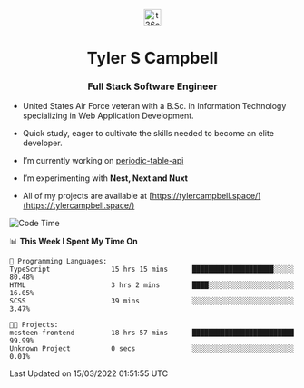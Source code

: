 <p align="center">
<a href="https://www.linkedin.com/in/t36campbell" target="blank"><img align="center" src="https://ik.imagekit.io/t36campbell/Portfolio/linkedin.png.original_m8bbGgPh6.png" alt="t36campbell" height="30" width="30" /></a>
</p>
<h1 align="center">Tyler S Campbell</h1>
<h3 align="center">Full Stack Software Engineer</h3>

* United States Air Force veteran with a B.Sc. in Information Technology specializing in Web Application Development. 

* Quick study, eager to cultivate the skills needed to become an elite developer.

* I’m currently working on [periodic-table-api](https://github.com/t36campbell/periodic-table-api)

* I’m experimenting with **Nest, Next and Nuxt**

* All of my projects are available at [https://tylercampbell.space/](https://tylercampbell.space/)

<!--START_SECTION:waka-->
![Code Time](http://img.shields.io/badge/Code%20Time-1%2C497%20hrs%2026%20mins-blue)

📊 **This Week I Spent My Time On** 

```text
💬 Programming Languages: 
TypeScript               15 hrs 15 mins      ████████████████████░░░░░   80.48% 
HTML                     3 hrs 2 mins        ████░░░░░░░░░░░░░░░░░░░░░   16.05% 
SCSS                     39 mins             ░░░░░░░░░░░░░░░░░░░░░░░░░   3.47%

🐱‍💻 Projects: 
mcsteen-frontend         18 hrs 57 mins      █████████████████████████   99.99% 
Unknown Project          0 secs              ░░░░░░░░░░░░░░░░░░░░░░░░░   0.01%

```


 Last Updated on 15/03/2022 01:51:55 UTC
<!--END_SECTION:waka-->
